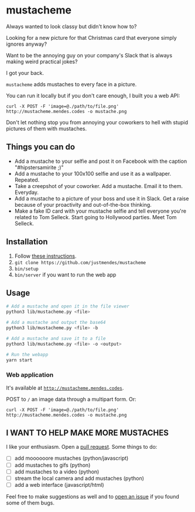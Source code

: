 # mustacheme

Always wanted to look classy but didn't know how to?

Looking for a new picture for that Christmas card that everyone simply ignores
anyway?

Want to be the annoying guy on your company's Slack that is always making weird
practical jokes?

I got your back.

`mustacheme` adds mustaches to every face in a picture.

You can run it locally but if you don't care enough, I built you a web API:

`curl -X POST -F 'image=@./path/to/file.png' http://mustacheme.mendes.codes -o
mustache.png`

Don't let nothing stop you from annoying your coworkers to hell with stupid
pictures of them with mustaches.

## Things you can do

* Add a mustache to your selfie and post it on Facebook with the caption
  "#hipstersamirite ;)"
* Add a mustache to your 100x100 selfie and use it as a wallpaper. Repeated.
* Take a creepshot of your coworker. Add a mustache. Email it to them. Everyday.
* Add a mustache to a picture of your boss and use it in Slack. Get a raise because of your proactivity and out-of-the-box thinking.
* Make a fake ID card with your mustache selfie and tell everyone you're related
  to Tom Selleck. Start going to Hollywood parties. Meet Tom Selleck.

## Installation

1. Follow [these instructions](https://gist.github.com/ageitgey/629d75c1baac34dfa5ca2a1928a7aeaf).
2. `git clone https://github.com/justmendes/mustacheme`
3. `bin/setup`
4. `bin/server` if you want to run the web app

## Usage

```bash
# Add a mustache and open it in the file viewer
python3 lib/mustacheme.py <file>

# Add a mustache and output the base64
python3 lib/mustacheme.py <file> -b

# Add a mustache and save it to a file
python3 lib/mustacheme.py <file> -o <output>

# Run the webapp
yarn start
```

### Web application

It's available at
[`http://mustacheme.mendes.codes`](http://mustacheme.mendes.codes).

POST to `/` an image data through a multipart form. Or:

`curl -X POST -F 'image=@./path/to/file.png' http://mustacheme.mendes.codes -o
mustache.png`

## I WANT TO HELP MAKE MORE MUSTACHES

I like your enthusiasm. Open a [pull
request](https://github.com/justmendes/mustacheme/pulls). Some things to do:

* [ ] add moooooore mustaches (python/javascript)
* [ ] add mustaches to gifs (python)
* [ ] add mustaches to a video (python)
* [ ] stream the local camera and add mustaches (python)
* [ ] add a web interface (javascript/html)

Feel free to make suggestions as well and to [open an
issue](https://github.com/justmendes/mustacheme/issues/new) if you found some of
them bugs.

